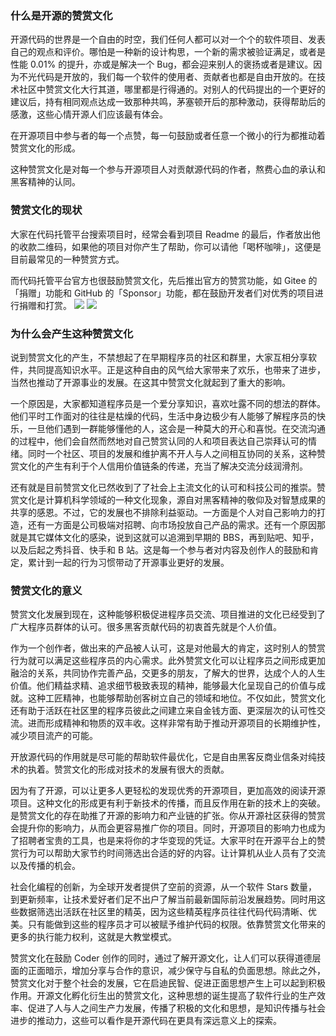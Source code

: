 ###  什么是开源的赞赏文化

开源代码的世界是一个自由的时空，我们任何人都可以对一个个的软件项目、发表自己的观点和评价。哪怕是一种新的设计构思，一个新的需求被验证满足，或者是性能 0.01% 的提升，亦或是解决一个 Bug，都会迎来别人的褒扬或者是建议。因为不光代码是开放的，我们每一个软件的使用者、贡献者也都是自由开放的。在技术社区中赞赏文化大行其道，哪里都是行得通的。对别人的代码提出的一个更好的建议后，持有相同观点达成一致那种共鸣，茅塞顿开后的那种激动，获得帮助后的感激，这些心情开源人们应该最有体会。

在开源项目中参与者的每一个点赞，每一句鼓励或者任意一个微小的行为都推动着赞赏文化的形成。

这种赞赏文化是对每一个参与开源项目人对贡献源代码的作者，熬费心血的承认和黑客精神的认同。

### 赞赏文化的现状

大家在代码托管平台搜索项目时，经常会看到项目 Readme 的最后，作者放出他的收款二维码，如果他的项目对你产生了帮助，你可以请他「喝杯咖啡」，这便是目前最常见的一种赞赏方式。

而代码托管平台官方也很鼓励赞赏文化，先后推出官方的赞赏功能，如 Gitee 的「捐赠」功能和 GitHub 的「Sponsor」功能，都在鼓励开发者们对优秀的项目进行捐赠和打赏。
![](https://images.gitee.com/uploads/images/2021/0105/134612_c1c80e44_5694891.png)
![](https://images.gitee.com/uploads/images/2021/0105/134908_9d839d42_5694891.png)

### 为什么会产生这种赞赏文化

说到赞赏文化的产生，不禁想起了在早期程序员的社区和群里，大家互相分享软件，共同提高知识水平。正是这种自由的风气给大家带来了欢乐，也带来了进步，当然也推动了开源事业的发展。在这其中赞赏文化就起到了重大的影响。

一个原因是，大家都知道程序员是一个爱分享知识，喜欢吐露不同的想法的群体。他们平时工作面对的往往是枯燥的代码，生活中身边极少有人能够了解程序员的快乐，一旦他们遇到一群能够懂他的人，这会是一种莫大的开心和喜悦。在交流沟通的过程中，他们会自然而然地对自己赞赏认同的人和项目表达自己崇拜认可的情绪。同时一个社区、项目的发展和维护离不开人与人之间相互协同的关系，这种赞赏文化的产生有利于个人信用价值链条的传递，充当了解决交流分歧润滑剂。

还有就是目前赞赏文化已然收到了了社会上主流文化的认可和科技公司的推崇。赞赏文化是计算机科学领域的一种文化现象，源自对黑客精神的敬仰及对智慧成果的共享的感恩。不过，它的发展也不排除利益驱动。一方面是个人对自己影响力的打造，还有一方面是公司极端对招聘、向市场投放自己产品的需求。还有一个原因那就是其它媒体文化的感染，说到这就可以追溯到早期的 BBS，再到贴吧、知乎，以及后起之秀抖音、快手和 B 站。这是每一个参与者对内容及创作人的鼓励和肯定，累计到一起的行为习惯带动了开源事业更好的发展。



### 赞赏文化的意义

赞赏文化发展到现在，这种能够积极促进程序员交流、项目推进的文化已经受到了广大程序员群体的认可。很多黑客贡献代码的初衷首先就是个人价值。

作为一个创作者，做出来的产品被人认可，这是对他最大的肯定，这时别人的赞赏行为就可以满足这些程序员的内心需求。此外赞赏文化可以让程序员之间形成更加融洽的关系，共同协作完善产品，交更多的朋友，了解大的世界，达成个人的人生价值。他们精益求精、追求细节极致表现的精神，能够最大化呈现自己的价值与成就。这种工匠精神，也能够帮助创客树立自己的领域和地位。不仅如此，赞赏文化还有助于活跃在社区里的程序员彼此之间建立来自金钱方面、更深层次的认可性交流。进而形成精神和物质的双丰收。这样非常有助于推动开源项目的长期维护性，减少项目流产的可能。

开放源代码的作用就是尽可能的帮助软件最优化，它是自由黑客反商业信条对纯技术的执着。赞赏文化的形成对技术的发展有很大的贡献。

因为有了开源，可以让更多人更轻松的发现优秀的开源项目，更加高效的阅读开源项目。这种文化的形成更有利于新技术的传播，而且反作用在新的技术上的突破。是赞赏文化的存在助推了开源的影响力和产业链的扩张。你从开源社区获得的赞赏会提升你的影响力，从而会更容易推广你的项目。同时，开源项目的影响力也成为了招聘者宝贵的工具，也是来将你的才华变现的凭证。大家平时在开源平台上的赞赏行为可以帮助大家节约时间筛选出合适的好的内容。让计算机从业人员有了交流以及传播的机会。

社会化编程的创新，为全球开发者提供了空前的资源，从一个软件 Stars 数量，到更新频率，让技术爱好者们足不出户了解当前最新国际前沿发展趋势。同时用这些数据筛选出活跃在社区里的精英，因为这些精英程序员往往代码代码清晰、优美。只有能做到这些的程序员才可以被赋予维护代码的权限。依靠赞赏文化带来的更多的执行能力权利，这就是大教堂模式。

赞赏文化在鼓励 Coder 创作的同时，通过了解开源文化，让人们可以获得道德层面的正面暗示，增加分享与合作的意识，减少保守与自私的负面思想。除此之外，赞赏文化对于整个社会的发展，它在启迪民智、促进正面思想产生上可以起到积极作用。开源文化孵化衍生出的赞赏文化，这种思想的诞生提高了软件行业的生产效率、促进了人与人之间生产力发展，传播了积极的文化和思想，是知识传播与社会进步的推动力，这些可以看作是开源代码在更具有深远意义上的探索。







